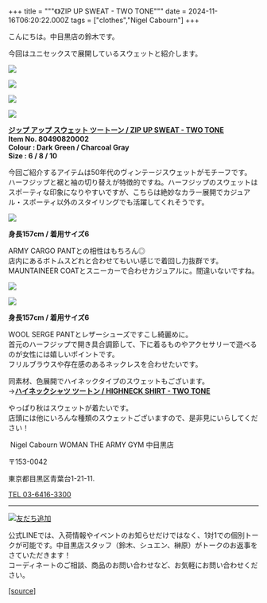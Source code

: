 +++
title = """《》ZIP UP SWEAT - TWO TONE"""
date = 2024-11-16T06:20:22.000Z
tags = ["clothes","Nigel Cabourn"]
+++
  
こんにちは。中目黒店の鈴木です。

今回はユニセックスで展開しているスウェットと紹介します。

![](https://cdn.shopify.com/s/files/1/0094/9295/5196/files/IMG_5429_33ba2164-9035-4e2b-9dda-7ca2ff1b71db_480x480.jpg?v=1731380806)

![](https://cdn.shopify.com/s/files/1/0094/9295/5196/files/IMG_5441_5924f339-fdac-4260-8898-e715bb982bf2_480x480.jpg?v=1731380807)

![](https://cdn.shopify.com/s/files/1/0094/9295/5196/files/IMG_5440_ff50b7f2-c309-4cd3-96a8-b645c1c06769_480x480.jpg?v=1731380807)

![](https://cdn.shopify.com/s/files/1/0094/9295/5196/files/IMG_5443_16470037-6e8c-486d-8a8d-ee242ebad5cf_480x480.jpg?v=1731380807)

[**ジップ アップ スウェット ツートーン / ZIP UP SWEAT - TWO TONE**](https://cabourn.jp/products/80490820102?_pos=9&_fid=03fa3d880&_ss=c)  
**Item No. 80490820002**  
**Colour : Dark Green / Charcoal Gray**  
**Size : 6 / 8 / 10**

今回ご紹介するアイテムは﻿50年代のヴィンテージスウェットがモチーフです。  
ハーフジップと裾と袖の切り替えが特徴的ですね。ハーフジップのスウェットはスポーティな印象になりやすいですが、こちらは絶妙なカラー展開でカジュアル・スポーティ以外のスタイリングでも活躍してくれそうです。

![](https://cdn.shopify.com/s/files/1/0094/9295/5196/files/IMG_5467_480x480.jpg?v=1731380808)

**身長157cm / 着用サイズ6**

ARMY CARGO PANTとの相性はもちろん◎  
店内にあるボトムスどれと合わせてもいい感じで着回し力抜群です。  
MAUNTAINEER COATとスニーカーで合わせカジュアルに。間違いないですね。

![](https://cdn.shopify.com/s/files/1/0094/9295/5196/files/IMG_5512_e23d7d6c-09cb-4127-b91c-25a8c7c2e3b5_480x480.jpg?v=1731380808)

![](https://cdn.shopify.com/s/files/1/0094/9295/5196/files/IMG_5550_480x480.jpg?v=1731380806)

**身長157cm / 着用サイズ6**

WOOL SERGE PANTとレザーシューズですこし綺麗めに。  
首元のハーフジップで開き具合調節して、下に着るものやアクセサリーで遊べるのが女性には嬉しいポイントです。  
フリルブラウスや存在感のあるネックレスを合わせたいです。

同素材、色展開でハイネックタイプのスウェットもございます。  
→[**ハイネックシャツ ツートン / HIGHNECK SHIRT - TWO TONE**](https://cabourn.jp/products/80490820101?_pos=12&_fid=da333f616&_ss=c)

  
やっぱり秋はスウェットが着たいです。  
店頭には他にいろんな種類のスウェットございますので、是非見にいらしてください！

 Nigel Cabourn WOMAN THE ARMY GYM 中目黒店

〒153-0042

東京都目黒区青葉台1-21-11.

[TEL 03-6416-3300](tel:0364163300)

* * *

[![友だち追加](https://scdn.line-apps.com/n/line_add_friends/btn/ja.png)](https://lin.ee/5JWWW18)

公式LINEでは、入荷情報やイベントのお知らせだけではなく、1対1での個別トークが可能です。中目黒店スタッフ（鈴木、シュエン、榊原）がトークのお返事をさていただきます！  
コーディネートのご相談、商品のお問い合わせなど、お気軽にお問い合わせください。

[[source]](https://cabourn.jp/blogs/shop-info/nakameguro20241115)
